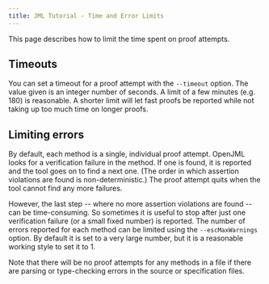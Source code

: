 ```yaml
---
title: JML Tutorial - Time and Error Limits
---
```


This page describes how to limit the time spent on proof attempts.

## Timeouts

You can set a timeout for a proof attempt with the `--timeout` option.
The value given is an integer number of seconds. A limit of a few minutes 
(e.g. 180) is reasonable. A shorter limit will let fast proofs be reported
while not taking up too much time on longer proofs. 

## Limiting errors

By default, each method is a single, individual proof attempt. OpenJML
looks for a verification failure in the method. If one is found, it is reported
and the tool goes on to find a next one. (The order in which assertion violations
are found is non-deterministic.) The proof attempt quits when the tool cannot
find any more failures.

However, the last step -- where no more assertion violations are found --
can be time-consuming. So sometimes it is useful to stop after just one verification failure  (or a small fixed number) is reported.
The number of errors reported for each method can be limited using the 
`--escMaxWarnings` option. By default it is set to a very large number,
but it is a reasonable working style to set it to 1.

Note that there will be no proof attempts for any methods in a file if there
are parsing or type-checking errors in the source or specification files.

